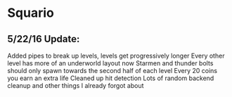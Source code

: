 # Squario
## 5/22/16 Update:
Added pipes to break up levels, levels get progressively longer
Every other level has more of an underworld layout now
Starmen and thunder bolts should only spawn towards the second half of each level
Every 20 coins you earn an extra life
Cleaned up hit detection
Lots of random backend cleanup and other things I already forgot about
